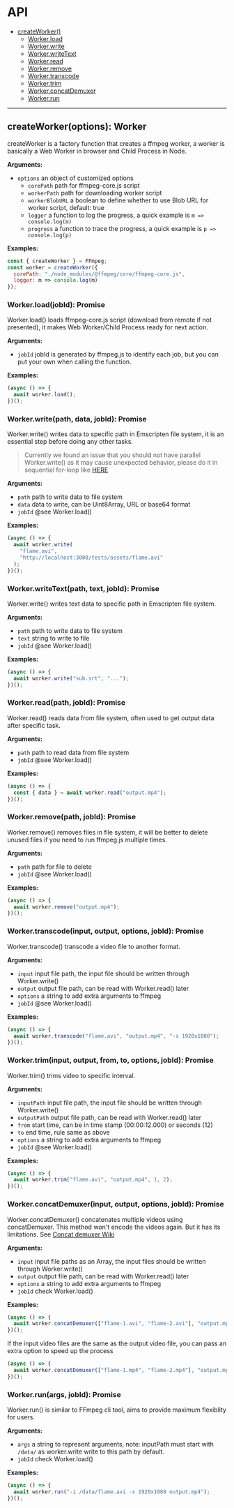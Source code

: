 # API

- [createWorker()](#create-worker)
  - [Worker.load](#worker-load)
  - [Worker.write](#worker-write)
  - [Worker.writeText](#worker-writeText)
  - [Worker.read](#worker-read)
  - [Worker.remove](#worker-remove)
  - [Worker.transcode](#worker-transcode)
  - [Worker.trim](#worker-trim)
  - [Worker.concatDemuxer](#worker-concatDemuxer)
  - [Worker.run](#worker-run)

---

<a name="create-worker"></a>

## createWorker(options): Worker

createWorker is a factory function that creates a ffmpeg worker, a worker is basically a Web Worker in browser and Child Process in Node.

**Arguments:**

- `options` an object of customized options
  - `corePath` path for ffmpeg-core.js script
  - `workerPath` path for downloading worker script
  - `workerBlobURL` a boolean to define whether to use Blob URL for worker script, default: true
  - `logger` a function to log the progress, a quick example is `m => console.log(m)`
  - `progress` a function to trace the progress, a quick example is `p => console.log(p)`

**Examples:**

```javascript
const { createWorker } = FFmpeg;
const worker = createWorker({
  corePath: "./node_modules/@ffmpeg/core/ffmpeg-core.js",
  logger: m => console.log(m)
});
```

<a name="worker-load"></a>

### Worker.load(jobId): Promise

Worker.load() loads ffmpeg-core.js script (download from remote if not presented), it makes Web Worker/Child Process ready for next action.

**Arguments:**

- `jobId` jobId is generated by ffmpeg.js to identify each job, but you can put your own when calling the function.

**Examples:**

```javascript
(async () => {
  await worker.load();
})();
```

<a name="worker-write"></a>

### Worker.write(path, data, jobId): Promise

Worker.write() writes data to specific path in Emscripten file system, it is an essential step before doing any other tasks.

> Currently we found an issue that you should not have parallel Worker.write() as it may cause unexpected behavior, please do it in sequential for-loop like [HERE](https://github.com/ffmpegjs/ffmpeg.js/blob/master/examples/browser/image2video.html#L36)

**Arguments:**

- `path` path to write data to file system
- `data` data to write, can be Uint8Array, URL or base64 format
- `jobId` @see Worker.load()

**Examples:**

```javascript
(async () => {
  await worker.write(
    "flame.avi",
    "http://localhost:3000/tests/assets/flame.avi"
  );
})();
```

<a name="worker-writeText"></a>

### Worker.writeText(path, text, jobId): Promise

Worker.write() writes text data to specific path in Emscripten file system.

**Arguments:**

- `path` path to write data to file system
- `text` string to write to file
- `jobId` @see Worker.load()

**Examples:**

```javascript
(async () => {
  await worker.write("sub.srt", "...");
})();
```

<a name="worker-read"></a>

### Worker.read(path, jobId): Promise

Worker.read() reads data from file system, often used to get output data after specific task.

**Arguments:**

- `path` path to read data from file system
- `jobId` @see Worker.load()

**Examples:**

```javascript
(async () => {
  const { data } = await worker.read("output.mp4");
})();
```

<a name="worker-remove"></a>

### Worker.remove(path, jobId): Promise

Worker.remove() removes files in file system, it will be better to delete unused files if you need to run ffmpeg.js multiple times.

**Arguments:**

- `path` path for file to delete
- `jobId` @see Worker.load()

**Examples:**

```javascript
(async () => {
  await worker.remove("output.mp4");
})();
```

<a name="worker-transcode"></a>

### Worker.transcode(input, output, options, jobId): Promise

Worker.transcode() transcode a video file to another format.

**Arguments:**

- `input` input file path, the input file should be written through Worker.write()
- `output` output file path, can be read with Worker.read() later
- `options` a string to add extra arguments to ffmpeg
- `jobId` @see Worker.load()

**Examples:**

```javascript
(async () => {
  await worker.transcode("flame.avi", "output.mp4", "-s 1920x1080");
})();
```

<a name="worker-trim"></a>

### Worker.trim(input, output, from, to, options, jobId): Promise

Worker.trim() trims video to specific interval.

**Arguments:**

- `inputPath` input file path, the input file should be written through Worker.write()
- `outputPath` output file path, can be read with Worker.read() later
- `from` start time, can be in time stamp (00:00:12.000) or seconds (12)
- `to` end time, rule same as above
- `options` a string to add extra arguments to ffmpeg
- `jobId` @see Worker.load()

**Examples:**

```javascript
(async () => {
  await worker.trim("flame.avi", "output.mp4", 1, 2);
})();
```

<a name="worker-concatDemuxer"></a>

### Worker.concatDemuxer(input, output, options, jobId): Promise

Worker.concatDemuxer() concatenates multiple videos using concatDemuxer. This method won't encode the videos again. But it has its limitations. See [Concat demuxer Wiki](https://trac.ffmpeg.org/wiki/Concatenate)

**Arguments:**

- `input` input file paths as an Array, the input files should be written through Worker.write()
- `output` output file path, can be read with Worker.read() later
- `options` a string to add extra arguments to ffmpeg
- `jobId` check Worker.load()

**Examples:**

```javascript
(async () => {
  await worker.concatDemuxer(["flame-1.avi", "flame-2.avi"], "output.mp4");
})();
```

If the input video files are the same as the output video file, you can pass an extra option to speed up the process

```javascript
(async () => {
  await worker.concatDemuxer(["flame-1.mp4", "flame-2.mp4"], "output.mp4", "-c copy");
})();
```

<a name="worker-run"></a>

### Worker.run(args, jobId): Promise

Worker.run() is similar to FFmpeg cli tool, aims to provide maximum flexiblity for users.

**Arguments:**

- `args` a string to represent arguments, note: inputPath must start with `/data/` as worker.write write to this path by default.
- `jobId` check Worker.load()

**Examples:**

```javascript
(async () => {
  await worker.run("-i /data/flame.avi -s 1920x1080 output.mp4");
})();
```
